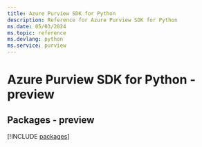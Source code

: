 ```yaml
---
title: Azure Purview SDK for Python
description: Reference for Azure Purview SDK for Python
ms.date: 05/03/2024
ms.topic: reference
ms.devlang: python
ms.service: purview
---
```

# Azure Purview SDK for Python - preview
## Packages - preview
[!INCLUDE [packages](purview-index.md)]